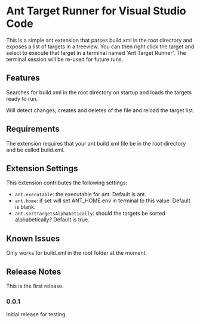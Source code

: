 # Ant Target Runner for Visual Studio Code

This is a simple ant extension that parses build.xml in the root directory and exposes a list of targets in a treeview.
You can then right click the target and select to execute that target in a terminal named 'Ant Target Runner'.
The terminal session will be re-used for future runs.

## Features

Searches for build.xml in the root directory on startup and loads the targets ready to run.

Will detect changes, creates and deletes of the file and reload the target list.

## Requirements

The extension requires that your ant build xml file be in the root directory and be called build.xml.

## Extension Settings

This extension contributes the following settings:

* `ant.executable`: the executable for ant. Default is ant.
* `ant.home`: if set will set ANT_HOME env in terminal to this value. Default is blank.
* `ant.sortTargetsAlphabetically`: should the targets be sorted alphabetically? Default is true.

## Known Issues

Only works for build.xml in the root folder at the moment.

## Release Notes

This is the first release.

### 0.0.1

Initial release for testing.
